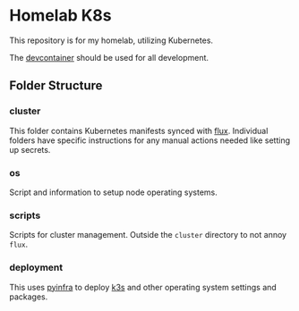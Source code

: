 # Homelab K8s

This repository is for my homelab, utilizing Kubernetes.

The [devcontainer](https://containers.dev) should be used for all development.

## Folder Structure

### cluster

This folder contains Kubernetes manifests synced with [flux](https://fluxcd.io/).
Individual folders have specific instructions for any manual actions
needed like setting up secrets.

### os

Script and information to setup node operating systems.

### scripts

Scripts for cluster management. Outside the `cluster` directory to not annoy
`flux`.

### deployment

This uses [pyinfra](https://pyinfra.com/) to deploy [k3s](https://k3s.io/)
and other operating system settings and packages.
